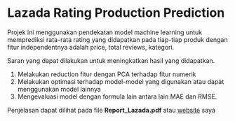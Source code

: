 # Lazada Rating Production Prediction

Projek ini menggunakan pendekatan model machine learning untuk memprediksi rata-rata rating yang didapatkan pada tiap-tiap produk dengan fitur independentnya adalah price, total reviews, kategori.

Saran yang dapat dilakukan untuk meningkatkan hasil yang didapatkan.
1. Melakukan reduction fitur dengan PCA terhadap fitur numerik
2. Melakukan optimasi terhadap model-model yang digunakan atau dapat menggunakan model lainnya
3. Mengevaluasi model dengan formula lain antara lain MAE dan RMSE.

Penjelasan dapat dilihat pada file **Report_Lazada.pdf** atau [website](https://adibahmadistiqlal2.wixsite.com/my-site-1/post/lazada-rating-production-prediction) saya
